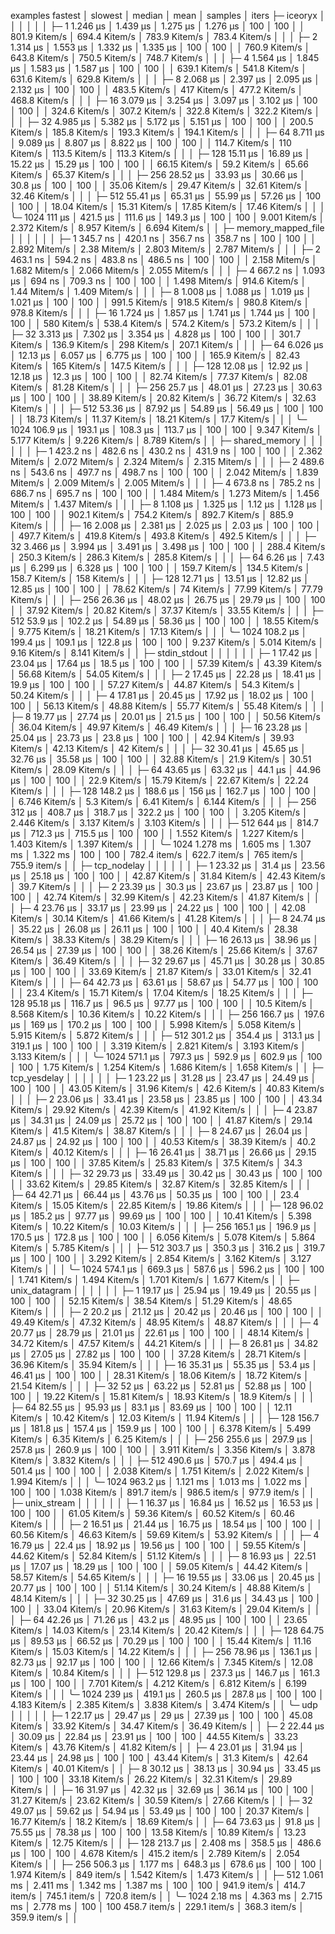 examples               fastest       │ slowest       │ median        │ mean          │ samples │ iters
├─ iceoryx                           │               │               │               │         │
│  ├─ 1                1.246 µs      │ 1.439 µs      │ 1.275 µs      │ 1.276 µs      │ 100     │ 100
│  │                   801.9 Kitem/s │ 694.4 Kitem/s │ 783.9 Kitem/s │ 783.4 Kitem/s │         │
│  ├─ 2                1.314 µs      │ 1.553 µs      │ 1.332 µs      │ 1.335 µs      │ 100     │ 100
│  │                   760.9 Kitem/s │ 643.8 Kitem/s │ 750.5 Kitem/s │ 748.7 Kitem/s │         │
│  ├─ 4                1.564 µs      │ 1.845 µs      │ 1.583 µs      │ 1.587 µs      │ 100     │ 100
│  │                   639.1 Kitem/s │ 541.8 Kitem/s │ 631.6 Kitem/s │ 629.8 Kitem/s │         │
│  ├─ 8                2.068 µs      │ 2.397 µs      │ 2.095 µs      │ 2.132 µs      │ 100     │ 100
│  │                   483.5 Kitem/s │ 417 Kitem/s   │ 477.2 Kitem/s │ 468.8 Kitem/s │         │
│  ├─ 16               3.079 µs      │ 3.254 µs      │ 3.097 µs      │ 3.102 µs      │ 100     │ 100
│  │                   324.6 Kitem/s │ 307.2 Kitem/s │ 322.8 Kitem/s │ 322.2 Kitem/s │         │
│  ├─ 32               4.985 µs      │ 5.382 µs      │ 5.172 µs      │ 5.151 µs      │ 100     │ 100
│  │                   200.5 Kitem/s │ 185.8 Kitem/s │ 193.3 Kitem/s │ 194.1 Kitem/s │         │
│  ├─ 64               8.711 µs      │ 9.089 µs      │ 8.807 µs      │ 8.822 µs      │ 100     │ 100
│  │                   114.7 Kitem/s │ 110 Kitem/s   │ 113.5 Kitem/s │ 113.3 Kitem/s │         │
│  ├─ 128              15.11 µs      │ 16.89 µs      │ 15.22 µs      │ 15.29 µs      │ 100     │ 100
│  │                   66.15 Kitem/s │ 59.2 Kitem/s  │ 65.66 Kitem/s │ 65.37 Kitem/s │         │
│  ├─ 256              28.52 µs      │ 33.93 µs      │ 30.66 µs      │ 30.8 µs       │ 100     │ 100
│  │                   35.06 Kitem/s │ 29.47 Kitem/s │ 32.61 Kitem/s │ 32.46 Kitem/s │         │
│  ├─ 512              55.41 µs      │ 65.31 µs      │ 55.99 µs      │ 57.26 µs      │ 100     │ 100
│  │                   18.04 Kitem/s │ 15.31 Kitem/s │ 17.85 Kitem/s │ 17.46 Kitem/s │         │
│  ╰─ 1024             111 µs        │ 421.5 µs      │ 111.6 µs      │ 149.3 µs      │ 100     │ 100
│                      9.001 Kitem/s │ 2.372 Kitem/s │ 8.957 Kitem/s │ 6.694 Kitem/s │         │
├─ memory_mapped_file                │               │               │               │         │
│  ├─ 1                345.7 ns      │ 420.1 ns      │ 356.7 ns      │ 358.7 ns      │ 100     │ 100
│  │                   2.892 Mitem/s │ 2.38 Mitem/s  │ 2.803 Mitem/s │ 2.787 Mitem/s │         │
│  ├─ 2                463.1 ns      │ 594.2 ns      │ 483.8 ns      │ 486.5 ns      │ 100     │ 100
│  │                   2.158 Mitem/s │ 1.682 Mitem/s │ 2.066 Mitem/s │ 2.055 Mitem/s │         │
│  ├─ 4                667.2 ns      │ 1.093 µs      │ 694 ns        │ 709.3 ns      │ 100     │ 100
│  │                   1.498 Mitem/s │ 914.6 Kitem/s │ 1.44 Mitem/s  │ 1.409 Mitem/s │         │
│  ├─ 8                1.008 µs      │ 1.088 µs      │ 1.019 µs      │ 1.021 µs      │ 100     │ 100
│  │                   991.5 Kitem/s │ 918.5 Kitem/s │ 980.8 Kitem/s │ 978.8 Kitem/s │         │
│  ├─ 16               1.724 µs      │ 1.857 µs      │ 1.741 µs      │ 1.744 µs      │ 100     │ 100
│  │                   580 Kitem/s   │ 538.4 Kitem/s │ 574.2 Kitem/s │ 573.2 Kitem/s │         │
│  ├─ 32               3.313 µs      │ 7.302 µs      │ 3.354 µs      │ 4.828 µs      │ 100     │ 100
│  │                   301.7 Kitem/s │ 136.9 Kitem/s │ 298 Kitem/s   │ 207.1 Kitem/s │         │
│  ├─ 64               6.026 µs      │ 12.13 µs      │ 6.057 µs      │ 6.775 µs      │ 100     │ 100
│  │                   165.9 Kitem/s │ 82.43 Kitem/s │ 165 Kitem/s   │ 147.5 Kitem/s │         │
│  ├─ 128              12.08 µs      │ 12.92 µs      │ 12.18 µs      │ 12.3 µs       │ 100     │ 100
│  │                   82.74 Kitem/s │ 77.37 Kitem/s │ 82.08 Kitem/s │ 81.28 Kitem/s │         │
│  ├─ 256              25.7 µs       │ 48.01 µs      │ 27.23 µs      │ 30.63 µs      │ 100     │ 100
│  │                   38.89 Kitem/s │ 20.82 Kitem/s │ 36.72 Kitem/s │ 32.63 Kitem/s │         │
│  ├─ 512              53.36 µs      │ 87.92 µs      │ 54.89 µs      │ 56.49 µs      │ 100     │ 100
│  │                   18.73 Kitem/s │ 11.37 Kitem/s │ 18.21 Kitem/s │ 17.7 Kitem/s  │         │
│  ╰─ 1024             106.9 µs      │ 193.1 µs      │ 108.3 µs      │ 113.7 µs      │ 100     │ 100
│                      9.347 Kitem/s │ 5.177 Kitem/s │ 9.226 Kitem/s │ 8.789 Kitem/s │         │
├─ shared_memory                     │               │               │               │         │
│  ├─ 1                423.2 ns      │ 482.6 ns      │ 430.2 ns      │ 431.9 ns      │ 100     │ 100
│  │                   2.362 Mitem/s │ 2.072 Mitem/s │ 2.324 Mitem/s │ 2.315 Mitem/s │         │
│  ├─ 2                489.6 ns      │ 543.6 ns      │ 497.7 ns      │ 498.7 ns      │ 100     │ 100
│  │                   2.042 Mitem/s │ 1.839 Mitem/s │ 2.009 Mitem/s │ 2.005 Mitem/s │         │
│  ├─ 4                673.8 ns      │ 785.2 ns      │ 686.7 ns      │ 695.7 ns      │ 100     │ 100
│  │                   1.484 Mitem/s │ 1.273 Mitem/s │ 1.456 Mitem/s │ 1.437 Mitem/s │         │
│  ├─ 8                1.108 µs      │ 1.325 µs      │ 1.12 µs       │ 1.128 µs      │ 100     │ 100
│  │                   902.1 Kitem/s │ 754.2 Kitem/s │ 892.7 Kitem/s │ 885.9 Kitem/s │         │
│  ├─ 16               2.008 µs      │ 2.381 µs      │ 2.025 µs      │ 2.03 µs       │ 100     │ 100
│  │                   497.7 Kitem/s │ 419.8 Kitem/s │ 493.8 Kitem/s │ 492.5 Kitem/s │         │
│  ├─ 32               3.466 µs      │ 3.994 µs      │ 3.491 µs      │ 3.498 µs      │ 100     │ 100
│  │                   288.4 Kitem/s │ 250.3 Kitem/s │ 286.3 Kitem/s │ 285.8 Kitem/s │         │
│  ├─ 64               6.26 µs       │ 7.43 µs       │ 6.299 µs      │ 6.328 µs      │ 100     │ 100
│  │                   159.7 Kitem/s │ 134.5 Kitem/s │ 158.7 Kitem/s │ 158 Kitem/s   │         │
│  ├─ 128              12.71 µs      │ 13.51 µs      │ 12.82 µs      │ 12.85 µs      │ 100     │ 100
│  │                   78.62 Kitem/s │ 74 Kitem/s    │ 77.99 Kitem/s │ 77.79 Kitem/s │         │
│  ├─ 256              26.36 µs      │ 48.02 µs      │ 26.75 µs      │ 29.79 µs      │ 100     │ 100
│  │                   37.92 Kitem/s │ 20.82 Kitem/s │ 37.37 Kitem/s │ 33.55 Kitem/s │         │
│  ├─ 512              53.9 µs       │ 102.2 µs      │ 54.89 µs      │ 58.36 µs      │ 100     │ 100
│  │                   18.55 Kitem/s │ 9.775 Kitem/s │ 18.21 Kitem/s │ 17.13 Kitem/s │         │
│  ╰─ 1024             108.2 µs      │ 199.4 µs      │ 109.1 µs      │ 122.8 µs      │ 100     │ 100
│                      9.237 Kitem/s │ 5.014 Kitem/s │ 9.16 Kitem/s  │ 8.141 Kitem/s │         │
├─ stdin_stdout                      │               │               │               │         │
│  ├─ 1                17.42 µs      │ 23.04 µs      │ 17.64 µs      │ 18.5 µs       │ 100     │ 100
│  │                   57.39 Kitem/s │ 43.39 Kitem/s │ 56.68 Kitem/s │ 54.05 Kitem/s │         │
│  ├─ 2                17.45 µs      │ 22.28 µs      │ 18.41 µs      │ 19.9 µs       │ 100     │ 100
│  │                   57.27 Kitem/s │ 44.87 Kitem/s │ 54.3 Kitem/s  │ 50.24 Kitem/s │         │
│  ├─ 4                17.81 µs      │ 20.45 µs      │ 17.92 µs      │ 18.02 µs      │ 100     │ 100
│  │                   56.13 Kitem/s │ 48.88 Kitem/s │ 55.77 Kitem/s │ 55.48 Kitem/s │         │
│  ├─ 8                19.77 µs      │ 27.74 µs      │ 20.01 µs      │ 21.5 µs       │ 100     │ 100
│  │                   50.56 Kitem/s │ 36.04 Kitem/s │ 49.97 Kitem/s │ 46.49 Kitem/s │         │
│  ├─ 16               23.28 µs      │ 25.04 µs      │ 23.73 µs      │ 23.8 µs       │ 100     │ 100
│  │                   42.94 Kitem/s │ 39.93 Kitem/s │ 42.13 Kitem/s │ 42 Kitem/s    │         │
│  ├─ 32               30.41 µs      │ 45.65 µs      │ 32.76 µs      │ 35.58 µs      │ 100     │ 100
│  │                   32.88 Kitem/s │ 21.9 Kitem/s  │ 30.51 Kitem/s │ 28.09 Kitem/s │         │
│  ├─ 64               43.65 µs      │ 63.32 µs      │ 44.1 µs       │ 44.96 µs      │ 100     │ 100
│  │                   22.9 Kitem/s  │ 15.79 Kitem/s │ 22.67 Kitem/s │ 22.24 Kitem/s │         │
│  ├─ 128              148.2 µs      │ 188.6 µs      │ 156 µs        │ 162.7 µs      │ 100     │ 100
│  │                   6.746 Kitem/s │ 5.3 Kitem/s   │ 6.41 Kitem/s  │ 6.144 Kitem/s │         │
│  ├─ 256              312 µs        │ 408.7 µs      │ 318.7 µs      │ 322.2 µs      │ 100     │ 100
│  │                   3.205 Kitem/s │ 2.446 Kitem/s │ 3.137 Kitem/s │ 3.103 Kitem/s │         │
│  ├─ 512              644 µs        │ 814.7 µs      │ 712.3 µs      │ 715.5 µs      │ 100     │ 100
│  │                   1.552 Kitem/s │ 1.227 Kitem/s │ 1.403 Kitem/s │ 1.397 Kitem/s │         │
│  ╰─ 1024             1.278 ms       │ 1.605 ms       │ 1.307 ms       │ 1.322 ms       │ 100     │ 100
│                      782.4 item/s  │ 622.7 item/s  │ 765 item/s    │ 755.9 item/s  │         │
├─ tcp_nodelay                       │               │               │               │         │
│  ├─ 1                23.32 µs      │ 31.4 µs       │ 23.56 µs      │ 25.18 µs      │ 100     │ 100
│  │                   42.87 Kitem/s │ 31.84 Kitem/s │ 42.43 Kitem/s │ 39.7 Kitem/s  │         │
│  ├─ 2                23.39 µs      │ 30.3 µs       │ 23.67 µs      │ 23.87 µs      │ 100     │ 100
│  │                   42.74 Kitem/s │ 32.99 Kitem/s │ 42.23 Kitem/s │ 41.87 Kitem/s │         │
│  ├─ 4                23.76 µs      │ 33.17 µs      │ 23.99 µs      │ 24.22 µs      │ 100     │ 100
│  │                   42.08 Kitem/s │ 30.14 Kitem/s │ 41.66 Kitem/s │ 41.28 Kitem/s │         │
│  ├─ 8                24.74 µs      │ 35.22 µs      │ 26.08 µs      │ 26.11 µs      │ 100     │ 100
│  │                   40.4 Kitem/s  │ 28.38 Kitem/s │ 38.33 Kitem/s │ 38.29 Kitem/s │         │
│  ├─ 16               26.13 µs      │ 38.96 µs      │ 26.54 µs      │ 27.39 µs      │ 100     │ 100
│  │                   38.26 Kitem/s │ 25.66 Kitem/s │ 37.67 Kitem/s │ 36.49 Kitem/s │         │
│  ├─ 32               29.67 µs      │ 45.71 µs      │ 30.28 µs      │ 30.85 µs      │ 100     │ 100
│  │                   33.69 Kitem/s │ 21.87 Kitem/s │ 33.01 Kitem/s │ 32.41 Kitem/s │         │
│  ├─ 64               42.73 µs      │ 63.61 µs      │ 58.67 µs      │ 54.77 µs      │ 100     │ 100
│  │                   23.4 Kitem/s  │ 15.71 Kitem/s │ 17.04 Kitem/s │ 18.25 Kitem/s │         │
│  ├─ 128              95.18 µs      │ 116.7 µs      │ 96.5 µs       │ 97.77 µs      │ 100     │ 100
│  │                   10.5 Kitem/s  │ 8.568 Kitem/s │ 10.36 Kitem/s │ 10.22 Kitem/s │         │
│  ├─ 256              166.7 µs      │ 197.6 µs      │ 169 µs        │ 170.2 µs      │ 100     │ 100
│  │                   5.998 Kitem/s │ 5.058 Kitem/s │ 5.915 Kitem/s │ 5.872 Kitem/s │         │
│  ├─ 512              301.2 µs      │ 354.4 µs      │ 313.1 µs      │ 319.1 µs      │ 100     │ 100
│  │                   3.319 Kitem/s │ 2.821 Kitem/s │ 3.193 Kitem/s │ 3.133 Kitem/s │         │
│  ╰─ 1024             571.1 µs      │ 797.3 µs      │ 592.9 µs      │ 602.9 µs      │ 100     │ 100
│                      1.75 Kitem/s  │ 1.254 Kitem/s │ 1.686 Kitem/s │ 1.658 Kitem/s │         │
├─ tcp_yesdelay                      │               │               │               │         │
│  ├─ 1                23.22 µs      │ 31.28 µs      │ 23.47 µs      │ 24.49 µs      │ 100     │ 100
│  │                   43.05 Kitem/s │ 31.96 Kitem/s │ 42.6 Kitem/s  │ 40.83 Kitem/s │         │
│  ├─ 2                23.06 µs      │ 33.41 µs      │ 23.58 µs      │ 23.85 µs      │ 100     │ 100
│  │                   43.34 Kitem/s │ 29.92 Kitem/s │ 42.39 Kitem/s │ 41.92 Kitem/s │         │
│  ├─ 4                23.87 µs      │ 34.31 µs      │ 24.09 µs      │ 25.72 µs      │ 100     │ 100
│  │                   41.87 Kitem/s │ 29.14 Kitem/s │ 41.5 Kitem/s  │ 38.87 Kitem/s │         │
│  ├─ 8                24.67 µs      │ 26.04 µs      │ 24.87 µs      │ 24.92 µs      │ 100     │ 100
│  │                   40.53 Kitem/s │ 38.39 Kitem/s │ 40.2 Kitem/s  │ 40.12 Kitem/s │         │
│  ├─ 16               26.41 µs      │ 38.71 µs      │ 26.66 µs      │ 29.15 µs      │ 100     │ 100
│  │                   37.85 Kitem/s │ 25.83 Kitem/s │ 37.5 Kitem/s  │ 34.3 Kitem/s  │         │
│  ├─ 32               29.73 µs      │ 33.49 µs      │ 30.42 µs      │ 30.43 µs      │ 100     │ 100
│  │                   33.62 Kitem/s │ 29.85 Kitem/s │ 32.87 Kitem/s │ 32.85 Kitem/s │         │
│  ├─ 64               42.71 µs      │ 66.44 µs      │ 43.76 µs      │ 50.35 µs      │ 100     │ 100
│  │                   23.4 Kitem/s  │ 15.05 Kitem/s │ 22.85 Kitem/s │ 19.86 Kitem/s │         │
│  ├─ 128              96.02 µs      │ 185.2 µs      │ 97.77 µs      │ 99.69 µs      │ 100     │ 100
│  │                   10.41 Kitem/s │ 5.398 Kitem/s │ 10.22 Kitem/s │ 10.03 Kitem/s │         │
│  ├─ 256              165.1 µs      │ 196.9 µs      │ 170.5 µs      │ 172.8 µs      │ 100     │ 100
│  │                   6.056 Kitem/s │ 5.078 Kitem/s │ 5.864 Kitem/s │ 5.785 Kitem/s │         │
│  ├─ 512              303.7 µs      │ 350.3 µs      │ 316.2 µs      │ 319.7 µs      │ 100     │ 100
│  │                   3.292 Kitem/s │ 2.854 Kitem/s │ 3.162 Kitem/s │ 3.127 Kitem/s │         │
│  ╰─ 1024             574.1 µs      │ 669.3 µs      │ 587.6 µs      │ 596.2 µs      │ 100     │ 100
│                      1.741 Kitem/s │ 1.494 Kitem/s │ 1.701 Kitem/s │ 1.677 Kitem/s │         │
├─ unix_datagram                     │               │               │               │         │
│  ├─ 1                19.17 µs      │ 25.94 µs      │ 19.49 µs      │ 20.55 µs      │ 100     │ 100
│  │                   52.15 Kitem/s │ 38.54 Kitem/s │ 51.29 Kitem/s │ 48.65 Kitem/s │         │
│  ├─ 2                20.2 µs       │ 21.12 µs      │ 20.42 µs      │ 20.46 µs      │ 100     │ 100
│  │                   49.49 Kitem/s │ 47.32 Kitem/s │ 48.95 Kitem/s │ 48.87 Kitem/s │         │
│  ├─ 4                20.77 µs      │ 28.79 µs      │ 21.01 µs      │ 22.61 µs      │ 100     │ 100
│  │                   48.14 Kitem/s │ 34.72 Kitem/s │ 47.57 Kitem/s │ 44.21 Kitem/s │         │
│  ├─ 8                26.81 µs      │ 34.82 µs      │ 27.05 µs      │ 27.82 µs      │ 100     │ 100
│  │                   37.28 Kitem/s │ 28.71 Kitem/s │ 36.96 Kitem/s │ 35.94 Kitem/s │         │
│  ├─ 16               35.31 µs      │ 55.35 µs      │ 53.4 µs       │ 46.41 µs      │ 100     │ 100
│  │                   28.31 Kitem/s │ 18.06 Kitem/s │ 18.72 Kitem/s │ 21.54 Kitem/s │         │
│  ├─ 32               52 µs         │ 63.22 µs      │ 52.81 µs      │ 52.88 µs      │ 100     │ 100
│  │                   19.22 Kitem/s │ 15.81 Kitem/s │ 18.93 Kitem/s │ 18.9 Kitem/s  │         │
│  ├─ 64               82.55 µs      │ 95.93 µs      │ 83.1 µs       │ 83.69 µs      │ 100     │ 100
│  │                   12.11 Kitem/s │ 10.42 Kitem/s │ 12.03 Kitem/s │ 11.94 Kitem/s │         │
│  ├─ 128              156.7 µs      │ 181.8 µs      │ 157.4 µs      │ 159.9 µs      │ 100     │ 100
│  │                   6.378 Kitem/s │ 5.499 Kitem/s │ 6.35 Kitem/s  │ 6.25 Kitem/s  │         │
│  ├─ 256              255.6 µs      │ 297.9 µs      │ 257.8 µs      │ 260.9 µs      │ 100     │ 100
│  │                   3.911 Kitem/s │ 3.356 Kitem/s │ 3.878 Kitem/s │ 3.832 Kitem/s │         │
│  ├─ 512              490.6 µs      │ 570.7 µs      │ 494.4 µs      │ 501.4 µs      │ 100     │ 100
│  │                   2.038 Kitem/s │ 1.751 Kitem/s │ 2.022 Kitem/s │ 1.994 Kitem/s │         │
│  ╰─ 1024             963.2 µs      │ 1.121 ms       │ 1.013 ms       │ 1.022 ms       │ 100     │ 100
│                      1.038 Kitem/s │ 891.7 item/s  │ 986.5 item/s  │ 977.9 item/s  │         │
├─ unix_stream                       │               │               │               │         │
│  ├─ 1                16.37 µs      │ 16.84 µs      │ 16.52 µs      │ 16.53 µs      │ 100     │ 100
│  │                   61.05 Kitem/s │ 59.36 Kitem/s │ 60.52 Kitem/s │ 60.46 Kitem/s │         │
│  ├─ 2                16.51 µs      │ 21.44 µs      │ 16.75 µs      │ 18.54 µs      │ 100     │ 100
│  │                   60.56 Kitem/s │ 46.63 Kitem/s │ 59.69 Kitem/s │ 53.92 Kitem/s │         │
│  ├─ 4                16.79 µs      │ 22.4 µs       │ 18.92 µs      │ 19.56 µs      │ 100     │ 100
│  │                   59.55 Kitem/s │ 44.62 Kitem/s │ 52.84 Kitem/s │ 51.12 Kitem/s │         │
│  ├─ 8                16.93 µs      │ 22.51 µs      │ 17.07 µs      │ 18.29 µs      │ 100     │ 100
│  │                   59.05 Kitem/s │ 44.42 Kitem/s │ 58.57 Kitem/s │ 54.65 Kitem/s │         │
│  ├─ 16               19.55 µs      │ 33.06 µs      │ 20.45 µs      │ 20.77 µs      │ 100     │ 100
│  │                   51.14 Kitem/s │ 30.24 Kitem/s │ 48.88 Kitem/s │ 48.14 Kitem/s │         │
│  ├─ 32               30.25 µs      │ 47.69 µs      │ 31.6 µs       │ 34.43 µs      │ 100     │ 100
│  │                   33.04 Kitem/s │ 20.96 Kitem/s │ 31.63 Kitem/s │ 29.04 Kitem/s │         │
│  ├─ 64               42.26 µs      │ 71.26 µs      │ 43.2 µs       │ 48.95 µs      │ 100     │ 100
│  │                   23.65 Kitem/s │ 14.03 Kitem/s │ 23.14 Kitem/s │ 20.42 Kitem/s │         │
│  ├─ 128              64.75 µs      │ 89.53 µs      │ 66.52 µs      │ 70.29 µs      │ 100     │ 100
│  │                   15.44 Kitem/s │ 11.16 Kitem/s │ 15.03 Kitem/s │ 14.22 Kitem/s │         │
│  ├─ 256              78.96 µs      │ 136.1 µs      │ 82.73 µs      │ 92.17 µs      │ 100     │ 100
│  │                   12.66 Kitem/s │ 7.345 Kitem/s │ 12.08 Kitem/s │ 10.84 Kitem/s │         │
│  ├─ 512              129.8 µs      │ 237.3 µs      │ 146.7 µs      │ 161.3 µs      │ 100     │ 100
│  │                   7.701 Kitem/s │ 4.212 Kitem/s │ 6.812 Kitem/s │ 6.199 Kitem/s │         │
│  ╰─ 1024             239 µs        │ 419.1 µs      │ 260.5 µs      │ 287.8 µs      │ 100     │ 100
│                      4.183 Kitem/s │ 2.385 Kitem/s │ 3.838 Kitem/s │ 3.474 Kitem/s │         │
╰─ udp                    │               │               │               │         │
   ├─ 1                 22.17 µs      │ 29.47 µs      │ 29 µs         │ 27.39 µs      │ 100     │ 100
   │                     45.08 Kitem/s │ 33.92 Kitem/s │ 34.47 Kitem/s │ 36.49 Kitem/s │         │
   ├─ 2                  22.44 µs      │ 30.09 µs      │ 22.84 µs      │ 23.91 µs      │ 100     │ 100
   │                     44.55 Kitem/s │ 33.23 Kitem/s │ 43.76 Kitem/s │ 41.82 Kitem/s │         │
   ├─ 4                  23.01 µs      │ 31.94 µs      │ 23.44 µs      │ 24.98 µs      │ 100     │ 100
   │                     43.44 Kitem/s │ 31.3 Kitem/s  │ 42.64 Kitem/s │ 40.01 Kitem/s │         │
   ├─ 8                  30.12 µs      │ 38.13 µs      │ 30.94 µs      │ 33.45 µs      │ 100     │ 100
   │                     33.18 Kitem/s │ 26.22 Kitem/s │ 32.31 Kitem/s │ 29.89 Kitem/s │         │
   ├─ 16                 31.97 µs      │ 42.32 µs      │ 32.69 µs      │ 36.14 µs      │ 100     │ 100
   │                     31.27 Kitem/s │ 23.62 Kitem/s │ 30.59 Kitem/s │ 27.66 Kitem/s │         │
   ├─ 32                 49.07 µs      │ 59.62 µs      │ 54.94 µs      │ 53.49 µs      │ 100     │ 100
   │                     20.37 Kitem/s │ 16.77 Kitem/s │ 18.2 Kitem/s  │ 18.69 Kitem/s │         │
   ├─ 64                 73.63 µs      │ 91.8 µs       │ 75.55 µs      │ 78.38 µs      │ 100     │ 100
   │                     13.58 Kitem/s │ 10.89 Kitem/s │ 13.23 Kitem/s │ 12.75 Kitem/s │         │
   ├─ 128                213.7 µs      │ 2.408 ms       │ 358.5 µs      │ 486.6 µs      │ 100     │ 100
   │                     4.678 Kitem/s │ 415.2 item/s  │ 2.789 Kitem/s │ 2.054 Kitem/s │         │
   ├─ 256                506.3 µs      │ 1.177 ms       │ 648.3 µs      │ 678.6 µs      │ 100     │ 100
   │                     1.974 Kitem/s │ 849 item/s    │ 1.542 Kitem/s │ 1.473 Kitem/s │         │
   ├─ 512                1.061 ms       │ 2.411 ms       │ 1.342 ms       │ 1.387 ms       │ 100     │ 100
   │                     941.9 item/s  │ 414.7 item/s  │ 745.1 item/s  │ 720.8 item/s  │         │
   ╰─ 1024               2.18 ms        │ 4.363 ms       │ 2.715 ms       │ 2.778 ms       │ 100     │ 100
                          458.7 item/s  │ 229.1 item/s  │ 368.3 item/s  │ 359.9 item/s  │         │
